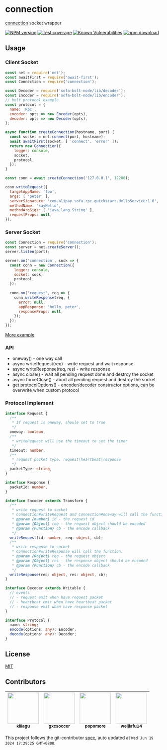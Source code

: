 # connection

[connection](https://github.com/node-modules/connection) socket wrapper

[![NPM version][npm-image]][npm-url]
[![Test coverage][codecov-image]][codecov-url]
[![Known Vulnerabilities][snyk-image]][snyk-url]
[![npm download][download-image]][download-url]

[npm-image]: https://img.shields.io/npm/v/connection.svg?style=flat-square
[npm-url]: https://npmjs.org/package/connection
[codecov-image]: https://codecov.io/gh/node-modules/connection/branch/master/graph/badge.svg
[codecov-url]: https://codecov.io/gh/node-modules/connection
[snyk-image]: https://snyk.io/test/npm/connection/badge.svg?style=flat-square
[snyk-url]: https://snyk.io/test/npm/connection
[download-image]: https://img.shields.io/npm/dm/connection.svg?style=flat-square
[download-url]: https://npmjs.org/package/connection

## Usage

### Client Socket

```js
const net = require('net');
const awaitFirst = require('await-first');
const Connection = require('connection');

const Decoder = require('sofa-bolt-node/lib/decoder');
const Encoder = require('sofa-bolt-node/lib/encoder');
// bolt protocol example
const protocol = {
  name: 'Rpc',
  encoder: opts => new Encoder(opts),
  decoder: opts => new Decoder(opts),
};

async function createConnection(hostname, port) {
  const socket = net.connect(port, hostname);
  await awaitFirst(socket, [ 'connect', 'error' ]);
  return new Connection({
    logger: console,
    socket,
    protocol,
  });
}

const conn = await createConnection('127.0.0.1', 12200);

conn.writeRequest({
  targetAppName: 'foo',
  args: [ 'peter' ],
  serverSignature: 'com.alipay.sofa.rpc.quickstart.HelloService:1.0',
  methodName: 'sayHello',
  methodArgSigs: [ 'java.lang.String' ],
  requestProps: null,
});
```

### Server Socket

```js
const Connection = require('connection');
const server = net.createServer();
server.listen(port);

server.on('connection', sock => {
  const conn = new Connection({
    logger: console,
    socket: sock,
    protocol,
  });
  
  conn.on('request', req => {
    conn.writeResponse(req, {
      error: null,
      appResponse: 'hello, peter',
      responseProps: null,
    });
  });
});
```

[More example](./example)

### API

- oneway() - one way call
- async writeRequest(req) - write request and wait response
- async writeResponse(req, res) - write response
- async close() - wait all pending request done and destroy the socket
- async forceClose() - abort all pending request and destroy the socket
- get protocolOptions() - encoder/decoder constructor options, can be overwrite when custom protocol

### Protocol implement

```typescript
interface Request {
  /**
   * If request is oneway, shoule set to true
   */
  oneway: boolean,
  /**
   * writeRequest will use the timeout to set the timer
   */
  timeout: number,
  /**
   * request packet type, request|heartbeat|response 
   */
  packetType: string,
}

interface Response {
  packetId: number,
}

interface Encoder extends Transform {
  /**
   * write request to socket
   * Connection#writeRequest and Connection#oneway will call the function.
   * @param {number} id - the request id
   * @param {Object} req - the request object should be encoded
   * @param {Function} cb - the encode callback
   */
  writeRequest(id: number, req: object, cb);
  /**
   * write response to socket
   * Connection#writeResponse will call the function.
   * @param {Object} req - the request object
   * @param {Object} res - the response object should be encoded
   * @param {Function} cb - the encode callback
   */
  writeResponse(req: object, res: object, cb);
}

interface Decoder extends Writable {
  // events
  // - request emit when have request packet
  // - heartbeat emit when have heartbeat packet
  // - response emit when have response packet
}

interface Protocol {
  name: string;
  encode(options: any): Encoder;
  decode(options: any): Decoder;
}
```

## License

[MIT](LICENSE)

<!-- GITCONTRIBUTOR_START -->

## Contributors

|[<img src="https://avatars.githubusercontent.com/u/6897780?v=4" width="100px;"/><br/><sub><b>killagu</b></sub>](https://github.com/killagu)<br/>|[<img src="https://avatars.githubusercontent.com/u/1207064?v=4" width="100px;"/><br/><sub><b>gxcsoccer</b></sub>](https://github.com/gxcsoccer)<br/>|[<img src="https://avatars.githubusercontent.com/u/360661?v=4" width="100px;"/><br/><sub><b>popomore</b></sub>](https://github.com/popomore)<br/>|[<img src="https://avatars.githubusercontent.com/u/17469139?v=4" width="100px;"/><br/><sub><b>weijiafu14</b></sub>](https://github.com/weijiafu14)<br/>|
| :---: | :---: | :---: | :---: |


This project follows the git-contributor [spec](https://github.com/xudafeng/git-contributor), auto updated at `Wed Jun 19 2024 17:29:25 GMT+0800`.

<!-- GITCONTRIBUTOR_END -->
